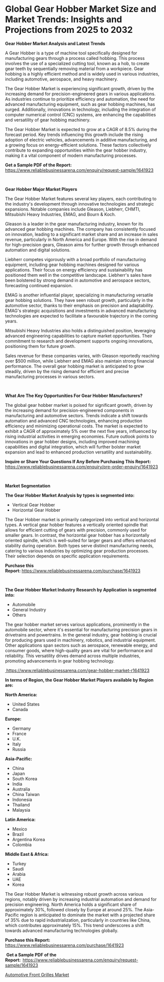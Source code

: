 <p><h1>Global Gear Hobber Market Size and Market Trends: Insights and Projections from 2025 to 2032</h1></p><p><strong>Gear Hobber Market Analysis and Latest Trends</strong></p>
<p><p>A Gear Hobber is a type of machine tool specifically designed for manufacturing gears through a process called hobbing. This process involves the use of a specialized cutting tool, known as a hob, to create gear teeth by sequentially removing material from a workpiece. Gear hobbing is a highly efficient method and is widely used in various industries, including automotive, aerospace, and heavy machinery.</p><p>The Gear Hobber Market is experiencing significant growth, driven by the increasing demand for precision-engineered gears in various applications. As industries continue to prioritize efficiency and automation, the need for advanced manufacturing equipment, such as gear hobbing machines, has surged. Additionally, innovations in technology, including the integration of computer numerical control (CNC) systems, are enhancing the capabilities and versatility of gear hobbing machinery.</p><p>The Gear Hobber Market is expected to grow at a CAGR of 8.5% during the forecast period. Key trends influencing this growth include the rising adoption of electric vehicles, advancements in additive manufacturing, and a growing focus on energy-efficient solutions. These factors collectively contribute to expanding opportunities within the gear hobber industry, making it a vital component of modern manufacturing processes.</p></p>
<p><strong>Get a Sample PDF of the Report:&nbsp;</strong> <a href="https://www.reliablebusinessarena.com/enquiry/request-sample/1641923?utm_campaign=2330&utm_medium=2&utm_source=Github&utm_content=ia&utm_term=28022025&utm_id=gear-hobber">https://www.reliablebusinessarena.com/enquiry/request-sample/1641923</a></p>
<p>&nbsp;</p>
<p><strong>Gear Hobber Major Market Players</strong></p>
<p><p>The Gear Hobber Market features several key players, each contributing to the industry's development through innovative technologies and strategic expansions. Notable companies include Gleason, Liebherr, CHMTI, Mitsubishi Heavy Industries, EMAG, and Bourn & Koch.</p><p>Gleason is a leader in the gear manufacturing industry, known for its advanced gear hobbing machines. The company has consistently focused on innovation, leading to a significant market share and an increase in sales revenue, particularly in North America and Europe. With the rise in demand for high-precision gears, Gleason aims for further growth through enhanced automation and digital solutions.</p><p>Liebherr competes vigorously with a broad portfolio of manufacturing equipment, including gear hobbing machines designed for various applications. Their focus on energy efficiency and sustainability has positioned them well in the competitive landscape. Liebherr's sales have been bolstered by strong demand in automotive and aerospace sectors, forecasting continued expansion.</p><p>EMAG is another influential player, specializing in manufacturing versatile gear hobbing solutions. They have seen robust growth, particularly in the automotive sector, thanks to their emphasis on precision and adaptability. EMAG's strategic acquisitions and investments in advanced manufacturing technologies are expected to facilitate a favourable trajectory in the coming years.</p><p>Mitsubishi Heavy Industries also holds a distinguished position, leveraging advanced engineering capabilities to capture market opportunities. Their commitment to research and development supports ongoing innovations, positioning them for future growth.</p><p>Sales revenue for these companies varies, with Gleason reportedly reaching over $500 million, while Liebherr and EMAG also maintain strong financial performance. The overall gear hobbing market is anticipated to grow steadily, driven by the rising demand for efficient and precise manufacturing processes in various sectors.</p></p>
<p>&nbsp;</p>
<p><strong>What Are The Key Opportunities For Gear Hobber Manufacturers?</strong></p>
<p><p>The global gear hobber market is poised for significant growth, driven by the increasing demand for precision-engineered components in manufacturing and automotive sectors. Trends indicate a shift towards automation and advanced CNC technologies, enhancing production efficiency and minimizing operational costs. The market is expected to exhibit a CAGR of approximately 5% over the next five years, influenced by rising industrial activities in emerging economies. Future outlook points to innovations in gear hobber designs, including improved machining capabilities and digital integration, which will further bolster market expansion and lead to enhanced production versatility and sustainability.</p></p>
<p><strong>Inquire or Share Your Questions If Any Before Purchasing This Report:</strong> <a href="https://www.reliablebusinessarena.com/enquiry/pre-order-enquiry/1641923?utm_campaign=2330&utm_medium=2&utm_source=Github&utm_content=ia&utm_term=28022025&utm_id=gear-hobber">https://www.reliablebusinessarena.com/enquiry/pre-order-enquiry/1641923</a></p>
<p>&nbsp;</p>
<p><strong>Market Segmentation</strong></p>
<p><strong>The Gear Hobber Market Analysis by types is segmented into:</strong></p>
<p><ul><li>Vertical Gear Hobber</li><li>Horizontal Gear Hobber</li></ul></p>
<p><p>The Gear Hobber market is primarily categorized into vertical and horizontal types. A vertical gear hobber features a vertically oriented spindle that allows for efficient cutting of gears with precision, commonly used for smaller gears. In contrast, the horizontal gear hobber has a horizontally oriented spindle, which is well-suited for larger gears and offers enhanced stability during operation. Both types serve distinct manufacturing needs, catering to various industries by optimizing gear production processes. Their selection depends on specific application requirements.</p></p>
<p><strong>Purchase this Report:&nbsp;</strong><a href="https://www.reliablebusinessarena.com/purchase/1641923?utm_campaign=2330&utm_medium=2&utm_source=Github&utm_content=ia&utm_term=28022025&utm_id=gear-hobber">https://www.reliablebusinessarena.com/purchase/1641923</a></p>
<p>&nbsp;</p>
<p><strong>The Gear Hobber Market Industry Research by Application is segmented into:</strong></p>
<p><ul><li>Automobile</li><li>General Industry</li><li>Others</li></ul></p>
<p><p>The gear hobber market serves various applications, prominently in the automobile sector, where it's essential for manufacturing precision gears in drivetrains and powertrains. In the general industry, gear hobbing is crucial for producing gears used in machinery, robotics, and industrial equipment. Other applications span sectors such as aerospace, renewable energy, and consumer goods, where high-quality gears are vital for performance and reliability. This versatility drives demand across multiple industries, promoting advancements in gear hobbing technology.</p></p>
<p><a href="https://www.reliablebusinessarena.com/gear-hobber-market-r1641923?utm_campaign=2330&utm_medium=2&utm_source=Github&utm_content=ia&utm_term=28022025&utm_id=gear-hobber">&nbsp;https://www.reliablebusinessarena.com/gear-hobber-market-r1641923</a></p>
<p><strong>In terms of Region, the Gear Hobber Market Players available by Region are:</strong></p>
<p>
    <p> <strong> North America: </strong>
        <ul>
            <li>United States</li>
            <li>Canada</li>
        </ul>
        </p> 
    <p> <strong> Europe: </strong>
        <ul>
            <li>Germany</li>
            <li>France</li>
            <li>U.K.</li>
            <li>Italy</li>
            <li>Russia</li>
        </ul>
        </p> 
    <p> <strong> Asia-Pacific: </strong>
        <ul>
            <li>China</li>
            <li>Japan</li>
            <li>South Korea</li>
            <li>India</li>
            <li>Australia</li>
            <li>China Taiwan</li>
            <li>Indonesia</li>
            <li>Thailand</li>
            <li>Malaysia</li>
        </ul>
        </p> 
    <p> <strong> Latin America: </strong>
        <ul>
            <li>Mexico</li>
            <li>Brazil</li>
            <li>Argentina Korea</li>
            <li>Colombia</li>
        </ul>
        </p> 
    <p> <strong> Middle East & Africa: </strong>
        <ul>
            <li>Turkey</li>
            <li>Saudi</li>
            <li>Arabia</li>
            <li>UAE</li>
            <li>Korea</li>
        </ul>
    </p>
    </p>
<p><p>The Gear Hobber Market is witnessing robust growth across various regions, notably driven by increasing industrial automation and demand for precision engineering. North America holds a significant share of approximately 30%, followed closely by Europe at around 25%. The Asia-Pacific region is anticipated to dominate the market with a projected share of 35% due to rapid industrialization, particularly in countries like China, which contributes approximately 15%. This trend underscores a shift towards advanced manufacturing technologies globally.</p></p>
<p><strong>Purchase this Report: </strong><a href="https://www.reliablebusinessarena.com/purchase/1641923?utm_campaign=2330&utm_medium=2&utm_source=Github&utm_content=ia&utm_term=28022025&utm_id=gear-hobber">https://www.reliablebusinessarena.com/purchase/1641923</a></p>
<p>&nbsp;<strong>Get a Sample PDF of the Report:&nbsp;&nbsp;</strong><a href="https://www.reliablebusinessarena.com/enquiry/request-sample/1641923?utm_campaign=2330&utm_medium=2&utm_source=Github&utm_content=ia&utm_term=28022025&utm_id=gear-hobber">https://www.reliablebusinessarena.com/enquiry/request-sample/1641923</a></p>
<p><strong></strong></p>
<p><p><a href="https://github.com/ygfu6u/Market-Research-Report-List-1/blob/main/automotive-front-grilles-market.md?utm_campaign=2330&utm_medium=2&utm_source=Github&utm_content=ia&utm_term=28022025&utm_id=gear-hobber">Automotive Front Grilles Market</a></p></p>